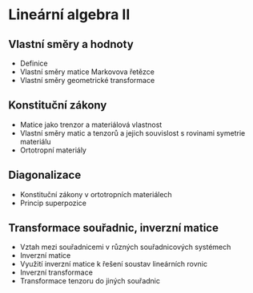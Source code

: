 # Lineární algebra II

## Vlastní směry a hodnoty

* Definice
* Vlastní směry matice Markovova řetězce
* Vlastní směry geometrické transformace

## Konstituční zákony

* Matice jako trenzor a materiálová vlastnost
* Vlastní směry matic a tenzorů a jejich souvislost s rovinami symetrie materiálu
* Ortotropní materiály

## Diagonalizace

* Konstituční zákony v ortotropních materiálech
* Princip superpozice

## Transformace souřadnic, inverzní matice

* Vztah mezi souřadnicemi v různých souřadnicových systémech
* Inverzní matice
* Využití inverzní matice k řešení soustav lineárních rovnic
* Inverzní transformace
* Transformace tenzoru do jiných souřadnic

